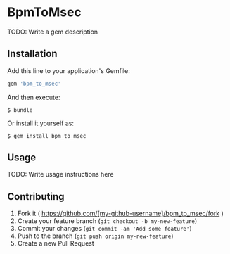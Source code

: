 # BpmToMsec

TODO: Write a gem description

## Installation

Add this line to your application's Gemfile:

```ruby
gem 'bpm_to_msec'
```

And then execute:

    $ bundle

Or install it yourself as:

    $ gem install bpm_to_msec

## Usage

TODO: Write usage instructions here

## Contributing

1. Fork it ( https://github.com/[my-github-username]/bpm_to_msec/fork )
2. Create your feature branch (`git checkout -b my-new-feature`)
3. Commit your changes (`git commit -am 'Add some feature'`)
4. Push to the branch (`git push origin my-new-feature`)
5. Create a new Pull Request
